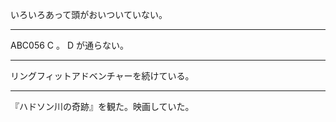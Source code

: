 いろいろあって頭がおいついていない。

---

ABC056 C 。 D が通らない。

---

リングフィットアドベンチャーを続けている。

---

『ハドソン川の奇跡』を観た。映画していた。
